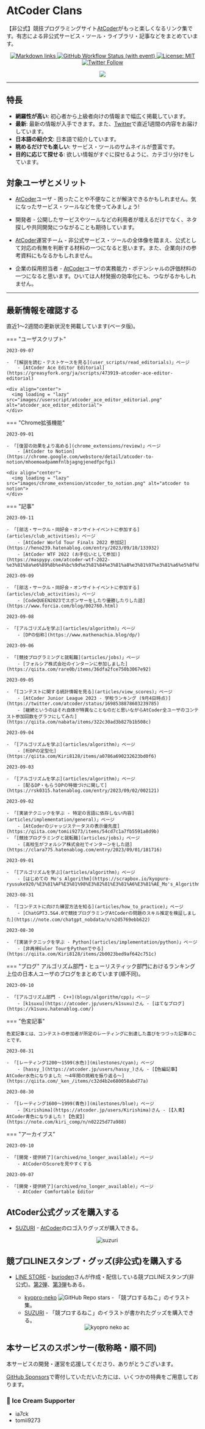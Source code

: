 # AtCoder Clans

【非公式】競技プログラミングサイト[AtCoder](https://atcoder.jp/)がもっと楽しくなるリンク集です。有志による非公式サービス・ツール・ライブラリ・記事などをまとめています。

<p align="center">
    <a href="https://github.com/KATO-Hiro/AtCoderClans/actions/workflows/link_checker.yml" target="_blank">
        <img src="https://img.shields.io/github/actions/workflow/status/KATO-Hiro/AtCoderClans/link_checker.yml?branch=master&label=Links&style=plastic" alt="Markdown links">
    </a>
    <a href="https://github.com/KATO-Hiro/AtCoderClans/actions/workflows/deploy.yml" target="_blank">
        <img src="https://img.shields.io/github/actions/workflow/status/KATO-Hiro/AtCoderClans/deploy.yml?branch=master&event=push&label=Deployment&style=plastic" alt="GitHub Workflow Status (with event)">
    </a>
    <a href="https://github.com/KATO-Hiro/AtCoderClans/blob/master/LICENSE">
        <img src="https://img.shields.io/badge/license-MIT-brightgreen.svg?style=plastic" alt="License: MIT" />
    </a>
    <a href="https://twitter.com/atcoderclans">
        <img src="https://img.shields.io/twitter/follow/AtCoderClans?style=social" alt="Twitter Follow" />
    </a>
</p>
<p align="center">
  <a href="https://github.com/sponsors/KATO-Hiro">
    <img src="https://img.shields.io/static/v1?label=Sponsor&message=%E2%9D%A4&logo=GitHub&color=ff69b4"/>
  </a>
</p>

---

## 特長

* **網羅性が高い**: 初心者から上級者向けの情報まで幅広く掲載しています。
* **最新**: 最新の情報が入手できます。また、[Twitter](https://twitter.com/atcoderclans)で直近1週間の内容をお届けしています。
* **日本語の紹介文**: 日本語で紹介しています。
* **眺めるだけでも楽しい**: サービス・ツールのサムネイルが豊富です。
* **目的に応じて探せる**: 欲しい情報がすぐに探せるように、カテゴリ分けをしています。

## 対象ユーザとメリット

- [AtCoder](https://atcoder.jp/)ユーザ - 困ったことや不便なことが解決できるかもしれません。気になったサービス・ツールなどを使ってみましょう!

- 開発者 - 公開したサービスやツールなどの利用者が増えるだけでなく、ネタ探しや共同開発につながることも期待しています。

- [AtCoder](https://atcoder.jp/)運営チーム - 非公式サービス・ツールの全体像を踏まえ、公式として対応の有無を判断する材料の一つになると思います。また、企業向けの参考資料にもなるかもしれません。

- 企業の採用担当者 - [AtCoder](https://atcoder.jp/)ユーザの実務能力・ポテンシャルの評価材料の一つになると思います。ひいては人材発掘の効率化にも、つながるかもしれません。

---

## 最新情報を確認する

直近1〜2週間の更新状況を掲載しています(ベータ版)。

=== "ユーザスクリプト"

    2023-09-07

    - 「[解説を読む・テストケースを見る](user_scripts/read_editorials)」ページ
        - [AtCoder Ace Editor Editorial](https://greasyfork.org/ja/scripts/473919-atcoder-ace-editor-editorial)

    <div align="center">
      <img loading = "lazy" src="images//userscript/atcoder_ace_editor_editorial.png" alt="atcoder_ace_editor_editorial">
    </div>

=== "Chrome拡張機能"

    2023-09-01

    - 「[復習の効果をより高める](chrome_extensions/review)」ページ
        - [AtCoder to Notion](https://chrome.google.com/webstore/detail/atcoder-to-notion/mhoemoadpammfnlbjagngjenedfpcfgi)

    <div align="center">
      <img loading = "lazy" src="images/chrome_extension/atcoder_to_notion.png" alt="atcoder to notion">
    </div>

=== "記事"

    2023-09-11

    - 「[部活・サークル・同好会・オンサイトイベントに参加する](articles/club_activities)」ページ
        - [AtCoder World Tour Finals 2022 参加記](https://heno239.hatenablog.com/entry/2023/09/10/133932)
        - [AtCoder WTF 2022 (お手伝いとして参加）](https://maspypy.com/atcoder-wtf-2022-%e3%81%8a%e6%89%8b%e4%bc%9d%e3%81%84%e3%81%a8%e3%81%97%e3%81%a6%e5%8f%82%e5%8a%a0%ef%bc%89)

    2023-09-09

    - 「[部活・サークル・同好会・オンサイトイベントに参加する](articles/club_activities)」ページ
        - [CodeQUEEN2023でスポンサーをしたり優勝したりした話](https://www.forcia.com/blog/002760.html)

    2023-09-08

    - 「[アルゴリズムを学ぶ](articles/algorithm)」ページ
        - [DPの俗称](https://www.mathenachia.blog/dp/)

    2023-09-06

    - 「[競技プログラミングと就転職](articles/jobs)」ページ
        - [フォルシア株式会社のインターンに参加しました](https://qiita.com/rare0b/items/36dfa2fce750b3067e92)

    2023-09-05

    - 「[コンテストに関する統計情報を見る](articles/view_scores)」ページ
        - [AtCoder Junior League 2023 - 学校ランキング (9月4日時点)](https://twitter.com/atcoder/status/1698538878603239785)
        - [継続というのはそれ自体が特異なことなのだと思いながらAtCoder全ユーザのコンテスト参加回数をグラフにしてみた](https://qiita.com/nabata/items/322c30ad3b827b1b508c)

    2023-09-04

    - 「[アルゴリズムを学ぶ](articles/algorithm)」ページ
        - [桁DPの定型化](https://qiita.com/Kiri8128/items/a0786a690232623bd0f6)

    2023-09-03

    - 「[アルゴリズムを学ぶ](articles/algorithm)」ページ
        - [配るDP・もらうDPの特徴づけに関して](https://rsk0315.hatenablog.com/entry/2023/09/02/002121)

    2023-09-02

    - 「[実装テクニックを学ぶ - 特定の言語に依存しない内容](articles/implementation/general)」ページ
        - [AtCoderのジャッジステータスの表示優先度](https://qiita.com/tomii9273/items/54cd7c1a7fb5591a8d9b)
    - 「[競技プログラミングと就転職](articles/jobs)」ページ
        - [高校生がフォルシア株式会社でインターンをした話](https://clara775.hatenablog.com/entry/2023/09/01/181716)

    2023-09-01

    - 「[アルゴリズムを学ぶ](articles/algorithm)」ページ
        - [はじめての Mo's Algorithm](https://scrapbox.io/kyopuro-ryusuke920/%E3%81%AF%E3%81%98%E3%82%81%E3%81%A6%E3%81%AE_Mo's_Algorithm)

    2023-08-31

    - 「[コンテストに向けた練習方法を知る](articles/how_to_practice)」ページ
        - [ChatGPT3.5&4.0で競技プログラミングAtCoderの問題のスキル推定を検証しました](https://note.com/chatgpt_nobdata/n/n2d5769ebb622)

    2023-08-30

    - 「[実装テクニックを学ぶ - Python](articles/implementation/python)」ページ
        - [非再帰Euler TourをPythonでやる](https://qiita.com/Kiri8128/items/2b0023bed9af642c751c)

=== "ブログ"
    アルゴリズム部門・ヒューリスティック部門におけるランキング上位の日本人ユーザのブログをまとめています(順不同)。

    2023-09-10

    - 「[アルゴリズム部門 - C++](blogs/algorithm/cpp)」ページ
        - [k1suxu](https://atcoder.jp/users/k1suxu)さん - [はてなブログ](https://k1suxu.hatenablog.com/)

=== "色変記事"

    色変記事とは、コンテストの参加者が所定のレーティングに到達した喜びをつづった記事のことです。

    2023-08-31

    - 「[レーティング1200〜1599(水色)](milestones/cyan)」ページ
        - [hassy_](https://atcoder.jp/users/hassy_)さん - [【色編記事】AtCoder水色になりました 〜4年間の挑戦を振り返る〜](https://qiita.com/_ken_/items/c32d4b2e680058abd77a)

    2023-08-30

    - 「[レーティング1600〜1999(青色)](milestones/blue)」ページ
        - [Kirishima](https://atcoder.jp/users/Kirishima)さん - [【入青】AtCoder青色になりました！【色変】](https://note.com/kiri_comp/n/n02225d77a988)

=== "アーカイブス"

    2023-09-10

    - 「[開発・提供終了](archived/no_longer_available)」ページ
        - AtCoderのScoreを見やすくする

    2023-09-07

    - 「[開発・提供終了](archived/no_longer_available)」ページ
        - AtCoder Comfortable Editor

## AtCoder公式グッズを購入する

- [SUZURI](https://suzuri.jp/AtCoder) - [AtCoder](https://atcoder.jp/)のロゴ入りグッズが購入できる。

    <div align="center">
        <img loading = "lazy" src="images/web_app/suzuri.png" alt="suzuri">
    </div>

## 競プロLINEスタンプ・グッズ(非公式)を購入する

- [LINE STORE](https://store.line.me/stickershop/product/22113834/en) - [burioden](https://atcoder.jp/users/burioden)さんが作成・配信している競プロLINEスタンプ(非公式)。[第2弾](https://store.line.me/stickershop/product/22810021/en)、[第3弾](https://store.line.me/stickershop/product/22851268/en)もある。
    - [kyopro-neko](https://github.com/burioden/kyopro-neko) ![GitHub Repo stars](https://img.shields.io/github/stars/burioden/kyopro-neko?style=plastic) - 「競プロするねこ」のイラスト集。
    - [SUZURI](https://suzuri.jp/burioden) - 「競プロするねこ」のイラストが書かれたグッズを購入できる。

    <div align="center">
        <img loading = "lazy" src="images/unofficial_goods/kyopro_neko_ac.jpg" alt="kyopro neko ac" />
    </div>

## 本サービスのスポンサー(敬称略・順不同)

本サービスの開発・運営を応援してくださり、ありがとうございます。

[GitHub Sponsors](https://github.com/sponsors/KATO-Hiro)で寄付していただいた方には、いくつかの特典をご用意しております。

### 🍨 Ice Cream Supporter

- ia7ck
- tomii9273

